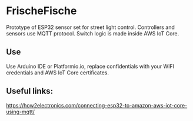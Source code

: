 # FrischeFische

Prototype of ESP32 sensor set for street light control.
Controllers and sensors use MQTT protocol. Switch logic is made inside AWS IoT Core.

## Use

Use Arduino IDE or Platformio.io, replace confidentials with your WIFI credentials and AWS IoT Core certificates.

## Useful links:

https://how2electronics.com/connecting-esp32-to-amazon-aws-iot-core-using-mqtt/
